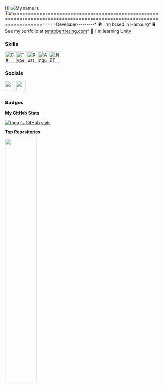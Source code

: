 Hi ![](https://user-images.githubusercontent.com/18350557/176309783-0785949b-9127-417c-8b55-ab5a4333674e.gif)My name is Tom===========================================================================================================================Developer---------* 🌍  I'm based in Hamburg* 🖥️  See my portfolio at [tomrobertresing.com](http://tomrobertresing.com)* 🧠  I'm learning Unity

### Skills


<p align="left">
<a href="https://docs.microsoft.com/en-us/dotnet/csharp/" target="_blank" rel="noreferrer"><img src="https://raw.githubusercontent.com/danielcranney/readme-generator/main/public/icons/skills/csharp-colored.svg" width="36" height="36" alt="C#" /></a><a href="https://www.typescriptlang.org/" target="_blank" rel="noreferrer"><img src="https://raw.githubusercontent.com/danielcranney/readme-generator/main/public/icons/skills/typescript-colored.svg" width="36" height="36" alt="TypeScript" /></a><a href="https://www.rust-lang.org/" target="_blank" rel="noreferrer"><img src="https://raw.githubusercontent.com/danielcranney/readme-generator/main/public/icons/skills/rust-colored.svg" width="36" height="36" alt="Rust" /></a><a href="https://angular.io/" target="_blank" rel="noreferrer"><img src="https://raw.githubusercontent.com/danielcranney/readme-generator/main/public/icons/skills/angularjs-colored.svg" width="36" height="36" alt="Angular" /></a><a href="https://dotnet.microsoft.com/en-us/" target="_blank" rel="noreferrer"><img src="https://raw.githubusercontent.com/danielcranney/readme-generator/main/public/icons/skills/dot-net-colored.svg" width="36" height="36" alt=".NET" /></a></p>

### Socials<p align="left"> <a href="https://www.github.com/tomrr" target="_blank" rel="noreferrer"><img src="https://raw.githubusercontent.com/danielcranney/readme-generator/main/public/icons/socials/github.svg" width="32" height="32" /></a> <a href="https://www.linkedin.com/in/tom-robert-resing" target="_blank" rel="noreferrer"><img src="https://raw.githubusercontent.com/danielcranney/readme-generator/main/public/icons/socials/linkedin.svg" width="32" height="32" /></a></p>

### Badges

<b>My GitHub Stats</b>

<a href="http://www.github.com/tomrr"><img src="https://github-readme-stats.vercel.app/api?username=tomrr&show_icons=true&hide=stars,prs,issues,contribs&count_private=true&title_color=14b8a6&text_color=64748b&icon_color=14b8a6&bg_color=171717&hide_border=true&show_icons=true" alt="tomrr's GitHub stats" /></a>

<b>Top Repositories</b>

<div width="100%" align="center"><a href="https://github.com/tomrr/setup" align="left"><img align="left" width="45%" src="https://github-readme-stats.vercel.app/api/pin/?username=tomrr&repo=setup&title_color=14b8a6&text_color=64748b&icon_color=14b8a6&bg_color=171717&hide_border=true&locale=en" /></a></div><br /><br /><br /><br /><br /><br /><br />

<!--
**TomRR/TomRR** is a ✨ _special_ ✨ repository because its `README.md` (this file) appears on your GitHub profile.

Here are some ideas to get you started:

- 🔭 I’m currently working on ...
- 🌱 I’m currently learning ...
- 👯 I’m looking to collaborate on ...
- 🤔 I’m looking for help with ...
- 💬 Ask me about ...
- 📫 How to reach me: ...
- 😄 Pronouns: ...
- ⚡ Fun fact: ...
-->
